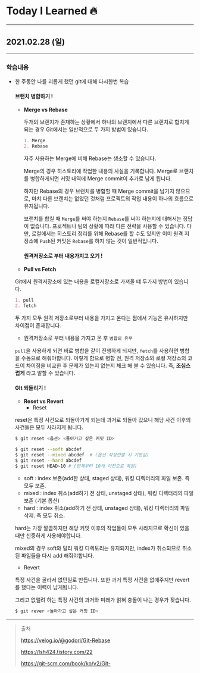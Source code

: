 # Today I Learned 🔥

---

## 2021.02.28 (일)

---

### 학습내용

- 한 주동안 나를 괴롭게 했던 git에 대해 다시한번 복습

  #### 브랜치 병합하기 !

  - **Merge vs Rebase**

    두개의 브랜치가 존재하는 상황에서 하나의 브랜치에서 다른 브랜치로 합치게 되는 경우 Git에서는 일반적으로 두 가지 방법이 있습니다.

    ```markdown
    1. Merge
    2. Rebase
    ```

    자주 사용하는 Merge에 비해 Rebase는 생소할 수 있습니다.

    

    Merge의 경우 히스토리에 작업한 내용의 사실을 기록합니다. Merge로 브랜치를 병합하게되면 커밋 내역에 Merge commit이 추가로 남게 됩니다.

    하지만 Rebase의 경우 브랜치를 병합할 때 Merge commit을 남기지 않으므로, 마치 다른 브랜치는 없었던 것처럼 프로젝트의 작업 내용이 하나의 흐름으로 유지됩니다.

    

    브랜치를 합칠 때 `Merge`를 써야 하는지 `Rebase`를 써야 하는지에 대해서는 정답이 없습니다. 프로젝트나 팀의 상황에 따라 다른 전략을 사용할 수 있습니다. 다만, 로컬에서는 히스토리 정리를 위해 Rebase를 할 수도 있지만 이미 원격 저장소에 `Push`된 커밋은 `Rebase`를 하지 않는 것이 일반적입니다.

    

    #### 원격저장소로 부터 내용가지고 오기 !

  -  **Pull vs Fetch**

    Git에서 원격저장소에 있는 내용을 로컬저장소로 가져올 떄 두가지 방법이 있습니다.

    ```markdown
    1. pull 
    2. fetch 
    ```

    두 가지 모두 원격 저장소로부터 내용을 가지고 온다는 점에서 기능은 유사하지만 차이점이 존재합니다.

    - 원격저장소로 부터 내용을 가지고 온 후 `병합의 유무`

    `pull`을 사용하게 되면 바로 병합을 같이 진행하게 되지만, `fetch`를 사용하면 병합을 수동으로 해줘야합니다. 이렇게 함으로 병합 전, 원격 저장소와 로컬 저장소의 코드이 차이점을 비교한 후 문제가 있는지 없는지 체크 해 볼 수 있습니다. 즉, **조심스럽게** 라고 말할 수 있습니다.

    

  #### GIt 되돌리기 !

  - **Reset vs Revert**
    - Reset

  reset은 특정 사건으로 되돌아가게 되는데 과거로 되돌아 갔으니 해당 사건 이후의 사건들은 모두 사라지게 됩니다. 

  ```sh
  $ git reset <옵션> <돌아가고 싶은 커밋 ID>
  
  $ git reset --soft abcdef
  $ git reset --mixed abcdef  # (옵션 작성안할 시 기본값)
  $ git reset --hard abcdef 
  $ git reset HEAD~10 # (현재부터 10개 이전으로 복원)
  ```

  - soft : index 보존(add한 상태, staged 상태), 워킹 디렉터리의 파일 보존. 즉 모두 보존.
  - mixed : index 취소(add하기 전 상태, unstaged 상태), 워킹 디렉터리의 파일 보존 (기본 옵션)
  - hard : index 취소(add하기 전 상태, unstaged 상태), 워킹 디렉터리의 파일 삭제. 즉 모두 취소.

  hard는 가장 깔끔하지만 해당 커밋 이후의 작업들이 모두 사라지므로 확신이 있을때만 신중하게 사용해야합니다.

  mixed의 경우 soft와 달리 워킹 디렉토리는 유지되지만, index가 취소되므로 취소된 파일들을 다시 add 해줘야합니다.

  

  - Revert

  특정 사건을 골라서 없던일로 만듭니다. 또한 과거 특정 사건을 없애주지만 revert를 했다는 이력이 남게됩니다.

  그리고 없앨려 하는 특정 사건의 과거와 미래가 얽혀 충돌이 나는 경우가 잦습니다.

  ```sh
  $ git rever <돌아가고 싶은 커밋 ID> 
  ```

  



---

> 출처 
>
>  https://velog.io/@godori/Git-Rebase
>
> https://lsh424.tistory.com/22
>
> https://git-scm.com/book/ko/v2/Git-